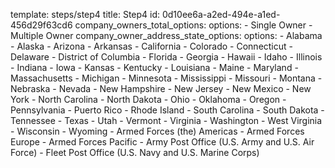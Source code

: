 template: steps/step4
title: Step4
id: 0d10ee6a-a2ed-494e-a1ed-456d29f63cd6
company_owners_total_options:
   options:
       - Single Owner
       - Multiple Owner
company_owner_address_state_options:
   options:
       - Alabama
       - Alaska
       - Arizona
       - Arkansas
       - California
       - Colorado
       - Connecticut
       - Delaware
       - District of Columbia
       - Florida
       - Georgia
       - Hawaii
       - Idaho
       - Illinois
       - Indiana
       - Iowa
       - Kansas
       - Kentucky
       - Louisiana
       - Maine
       - Maryland
       - Massachusetts
       - Michigan
       - Minnesota
       - Mississippi
       - Missouri
       - Montana
       - Nebraska
       - Nevada
       - New Hampshire
       - New Jersey
       - New Mexico
       - New York
       - North Carolina
       - North Dakota
       - Ohio
       - Oklahoma
       - Oregon
       - Pennsylvania
       - Puerto Rico
       - Rhode Island
       - South Carolina
       - South Dakota
       - Tennessee
       - Texas
       - Utah
       - Vermont
       - Virginia
       - Washington
       - West Virginia
       - Wisconsin
       - Wyoming
       - Armed Forces (the) Americas
       - Armed Forces Europe
       - Armed Forces Pacific
       - Army Post Office (U.S. Army and U.S. Air Force)
       - Fleet Post Office (U.S. Navy and U.S. Marine Corps)